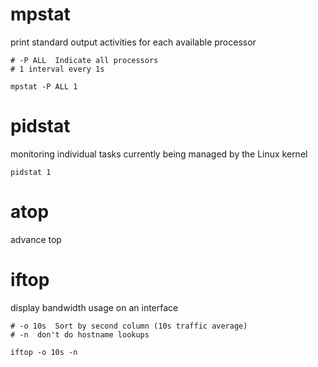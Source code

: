 
# mpstat
print standard output activities for each available processor
```
# -P ALL  Indicate all processors
# 1 interval every 1s

mpstat -P ALL 1
```

# pidstat
monitoring individual tasks currently being managed by the Linux kernel
```
pidstat 1
```

# atop
advance top

# iftop
display bandwidth usage on an interface
```
# -o 10s  Sort by second column (10s traffic average)
# -n  don't do hostname lookups

iftop -o 10s -n
```